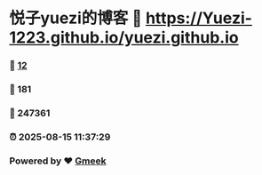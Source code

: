 # 悦子yuezi的博客 :link: https://Yuezi-1223.github.io/yuezi.github.io 
### :page_facing_up: [12](https://Yuezi-1223.github.io/yuezi.github.io/tag.html) 
### :speech_balloon: 181 
### :hibiscus: 247361 
### :alarm_clock: 2025-08-15 11:37:29 
### Powered by :heart: [Gmeek](https://github.com/Meekdai/Gmeek)
